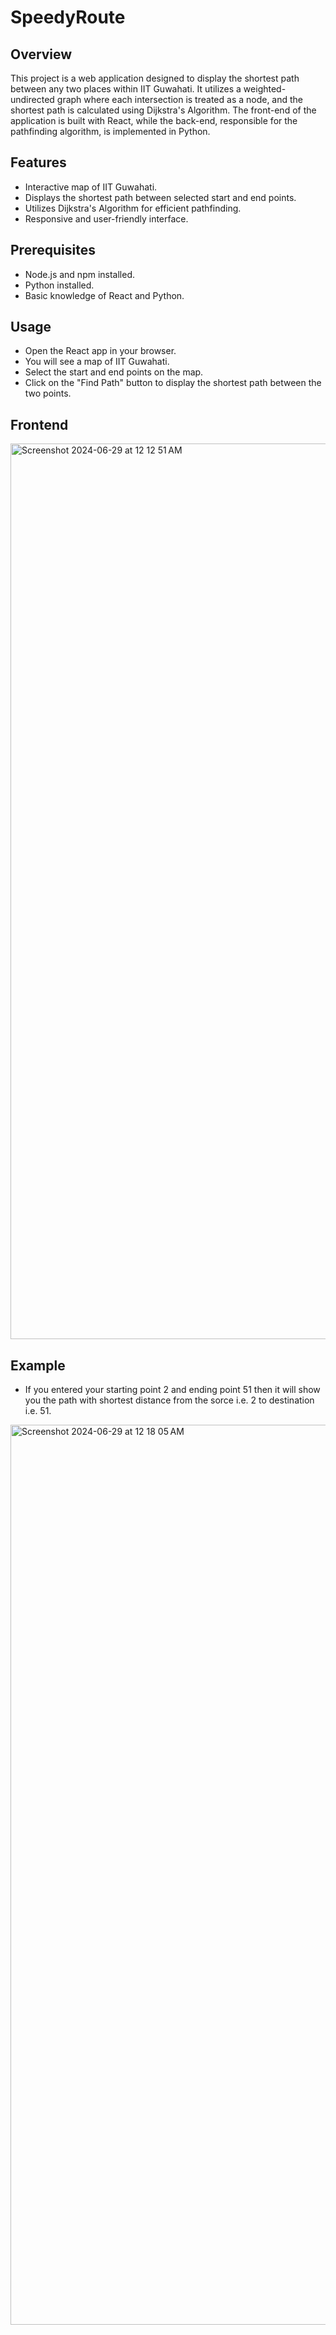 # SpeedyRoute


## Overview

This project is a web application designed to display the shortest path between any two places within IIT Guwahati. It utilizes a weighted-undirected graph where each intersection is treated as a node, and the shortest path is calculated using Dijkstra's Algorithm. The front-end of the application is built with React, while the back-end, responsible for the pathfinding algorithm, is implemented in Python.


## Features 

* Interactive map of IIT Guwahati.
* Displays the shortest path between selected start and end points.
* Utilizes Dijkstra's Algorithm for efficient pathfinding.
* Responsive and user-friendly interface.




## Prerequisites

* Node.js and npm installed.
* Python installed.
* Basic knowledge of React and Python.

## Usage

* Open the React app in your browser.
* You will see a map of IIT Guwahati.
* Select the start and end points on the map.
* Click on the "Find Path" button to display the shortest path between the two points.

## Frontend 
<img width="1433" alt="Screenshot 2024-06-29 at 12 12 51 AM" src="https://github.com/FAIZMOHD1/SpeedyRoute/assets/126939060/affbb50b-b79c-45f8-a709-bcfc314afa1f">

## Example

* If you entered your starting point 2 and ending point 51 then it will show you the path with shortest distance from the sorce i.e. 2 to destination i.e. 51.
<img width="1440" alt="Screenshot 2024-06-29 at 12 18 05 AM" src="https://github.com/FAIZMOHD1/SpeedyRoute/assets/126939060/45c840de-334c-4c39-9f80-e4bef4d079d0">

 
